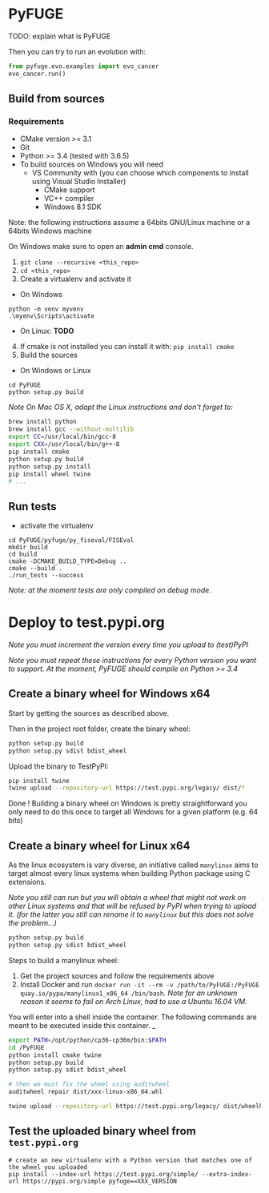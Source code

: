 # PyFUGE

TODO: explain what is PyFUGE

Then you can try to run an evolution with:

```python
from pyfuge.evo.examples import evo_cancer
evo_cancer.run()
```

## Build from sources

### Requirements

* CMake version >= 3.1
* Git
* Python >= 3.4 (tested with 3.6.5)
* To build sources on Windows you will need
  * VS Community with (you can choose which components to install using Visual Studio Installer)
    * CMake support
    * VC++ compiler
    * Windows 8.1 SDK

Note: the following instructions assume a 64bits GNU/Linux machine or a 64bits Windows machine

On Windows make sure to open an __admin cmd__ console.

1. `git clone --recursive <this_repo>`
2. `cd <this_repo>`
3. Create a virtualenv and activate it
  * On Windows
```
python -m venv myvenv
.\myenv\Scripts\activate
```
  * On Linux: __TODO__

4. If cmake is not installed you can install it with: `pip install cmake`
5. Build the sources
  * On Windows or Linux
```
cd PyFUGE
python setup.py build
```

_Note On Mac OS X, adapt the Linux instructions and don't forget to:_

```bash
brew install python
brew install gcc --without-multilib
export CC=/usr/local/bin/gcc-8
export CXX=/usr/local/bin/g++-8
pip install cmake
python setup.py build
python setup.py install
pip install wheel twine
# ...
```


## Run tests

* activate the virtualenv

```
cd PyFUGE/pyfuge/py_fiseval/FISEval
mkdir build
cd build
cmake -DCMAKE_BUILD_TYPE=Debug ..
cmake --build .
./run_tests --success
```

_Note: at the moment tests are only compiled on debug mode._

# Deploy to test.pypi.org

_Note you must increment the version every time you upload to (test)PyPI_

_Note you must repeat these instructions for every Python version you want to support. At the moment, PyFUGE should compile on Python >= 3.4_

## Create a binary wheel for Windows x64

Start by getting the sources as described above.

Then in the project root folder, create the binary wheel:

```bash
python setup.py build
python setup.py sdist bdist_wheel
```

Upload the binary to TestPyPI:

```bash
pip install twine
twine upload --repository-url https://test.pypi.org/legacy/ dist/*
```

Done ! Building a binary wheel on Windows is pretty straightforward you only need to do this once to target all Windows for a given platform (e.g. 64 bits)

## Create a binary wheel for Linux x64

As the linux ecosystem is vary diverse, an initiative called `manylinux` aims to target almost every linux systems when building Python package using C extensions.

_Note you still can run but you will obtain a wheel that might not work on other Linux systems and that will be refused by PyPI when trying to upload it. (for the latter you still can rename it to `manylinux` but this does not solve the problem...)_

```bash
python setup.py build
python setup.py sdist bdist_wheel
```

Steps to build a manylinux wheel:

1. Get the project sources and follow the requirements above
1. Install Docker and run `docker run -it --rm -v /path/to/PyFUGE:/PyFUGE quay.io/pypa/manylinux1_x86_64 /bin/bash`. _Note for an unknown reason it seems to fail on Arch Linux, had to use a Ubuntu 16.04 VM._

You will enter into a shell inside the container. The following commands are meant to be executed inside this container.
_
```bash
export PATH=/opt/python/cp36-cp36m/bin:$PATH
cd /PyFUGE
python install cmake twine
python setup.py build
python setup.py sdist bdist_wheel

# then we must fix the wheel using auditwheel
auditwheel repair dist/xxx-linux-x86_64.whl

twine upload --repository-url https://test.pypi.org/legacy/ dist/wheelhouse/*
```

## Test the uploaded binary wheel from `test.pypi.org`

```
# create an new virtualenv with a Python version that matches one of the wheel you uploaded
pip install --index-url https://test.pypi.org/simple/ --extra-index-url https://pypi.org/simple pyfuge==XXX_VERSION
```
